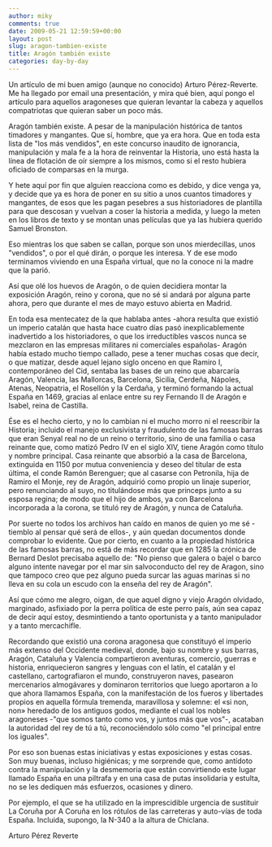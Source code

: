 ```yaml
---
author: miky
comments: true
date: 2009-05-21 12:59:59+00:00
layout: post
slug: aragon-tambien-existe
title: Aragón también existe
categories: day-by-day
---
```


Un artículo de mi buen amigo (aunque no conocido) Arturo Pérez-Reverte. Me ha llegado por email una presentación, y mira qué bien, aquí pongo el artículo para aquellos aragoneses que quieran levantar la cabeza y aquellos compatriotas que quieran saber un poco más.

Aragón también existe. A pesar de la manipulación histórica de tantos timadores y mangantes. Que sí, hombre, que ya era hora. Que en toda esta lista de "los más vendidos", en este concurso inaudito de ignorancia, manipulación y mala fe a la hora de reinventar la Historia, uno está hasta la línea de flotación de oír siempre a los mismos, como si el resto hubiera oficiado de comparsas en la murga.

Y hete aquí por fin que alguien reacciona como es debido, y dice venga ya, y decide que ya es hora de poner en su sitio a unos cuantos timadores y mangantes, de esos que les pagan pesebres a sus historiadores de plantilla para que descosan y vuelvan a coser la historia a medida, y luego la meten en los libros de texto y se montan unas películas que ya las hubiera querido Samuel Bronston.

Eso mientras los que saben se callan, porque son unos mierdecillas, unos "vendidos", o por el qué dirán, o porque les interesa. Y de ese modo terminamos viviendo en una España virtual, que no la conoce ni la madre que la parió.

Así que olé los huevos de Aragón, o de quien decidiera montar la exposición Aragón, reino y corona, que no sé si andará por alguna parte ahora, pero que durante el mes de mayo estuvo abierta en Madrid.
<!-- more -->
En toda esa mentecatez de la que hablaba antes -ahora resulta que existió un imperio catalán que hasta hace cuatro días pasó inexplicablemente inadvertido a los historiadores, o que los irreductibles vascos nunca se mezclaron en las empresas militares ni comerciales españolas- Aragón había estado mucho tiempo callado, pese a tener muchas cosas que decir, o que matizar, desde aquel lejano siglo onceno en que Ramiro I, contemporáneo del Cid, sentaba las bases de un reino que abarcaría Aragón, Valencia, las Mallorcas, Barcelona, Sicilia, Cerdeña, Nápoles, Atenas, Neopatria, el Rosellón y la Cerdaña, y terminó formando la actual España en 1469, gracias al enlace entre su rey Fernando II de Aragón e Isabel, reina de Castilla.

Ése es el hecho cierto, y no lo cambian ni el mucho morro ni el reescribir la Historia; incluido el manejo exclusivista y fraudulento de las famosas barras que eran Senyal real no de un reino o territorio, sino de una familia o casa reinante que, como matizó Pedro IV en el siglo XIV, tiene Aragón como título y nombre principal. Casa reinante que absorbió a la casa de Barcelona, extinguida en 1150 por mutua conveniencia y deseo del titular de esta última, el conde Ramón Berenguer; que al casarse con Petronila, hija de Ramiro el Monje, rey de Aragón, adquirió como propio un linaje superior, pero renunciando al suyo, no titulándose más que princeps junto a su esposa regina; de modo que el hijo de ambos, ya con Barcelona incorporada a la corona, se tituló rey de Aragón, y nunca de Cataluña.

Por suerte no todos los archivos han caído en manos de quien yo me sé -tiemblo al pensar qué será de ellos-, y aún quedan documentos donde comprobar lo evidente. Que por cierto, en cuanto a la propiedad histórica de las famosas barras, no está de más recordar que en 1285 la crónica de Bernard Deslot precisaba aquello de: "No pienso que galera o bajel o barco alguno intente navegar por el mar sin salvoconducto del rey de Aragon, sino que tampoco creo que pez alguno pueda surcar las aguas marinas si no lleva en su cola un escudo con la enseña del rey de Aragón".

Así que cómo me alegro, oigan, de que aquel digno y viejo Aragón olvidado, marginado, asfixiado por la perra política de este perro país, aún sea capaz de decir aquí estoy, desmintiendo a tanto oportunista y a tanto manipulador y a tanto mercachifle.

Recordando que existió una corona aragonesa que constituyó el imperio más extenso del Occidente medieval, donde, bajo su nombre y sus barras, Aragón, Cataluña y Valencia compartieron aventuras, comercio, guerras e historia, enriquecieron sangres y lenguas con el latín, el catalán y el castellano, cartografiaron el mundo, construyeron naves, pasearon mercenarios almogávares y dominaron territorios que luego aportaron a lo que ahora llamamos España, con la manifestación de los fueros y libertades propios en aquella fórmula tremenda, maravillosa y solemne: el «si non, non» heredado de los antiguos godos, mediante el cual los nobles aragoneses -"que somos tanto como vos, y juntos más que vos"-, acataban la autoridad del rey de tú a tú, reconociéndolo sólo como "el principal entre los iguales".

Por eso son buenas estas iniciativas y estas exposiciones y estas cosas. Son muy buenas, incluso higiénicas; y me sorprende que, como antídoto contra la manipulación y la desmemoria que están convirtiendo este lugar llamado España en una piltrafa y en una casa de putas insolidaria y estulta, no se les dediquen más esfuerzos, ocasiones y dinero.

Por ejemplo, el que se ha utilizado en la imprescidible urgencia de sustituir La Coruña por A Coruña en los rótulos de las carreteras y auto-vías de toda España. Incluida, supongo, la N-340 a la altura de Chiclana.

Arturo Pérez Reverte
